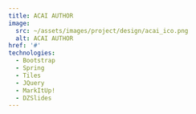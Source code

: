 ```yaml
---
title: ACAI AUTHOR
image:
  src: ~/assets/images/project/design/acai_ico.png
  alt: ACAI AUTHOR
href: '#'
technologies:
  - Bootstrap
  - Spring
  - Tiles
  - JQuery
  - MarkItUp!
  - DZSlides
---
```

